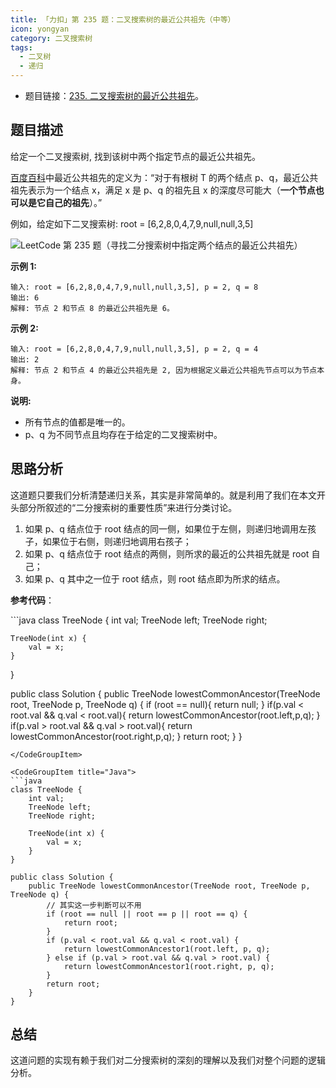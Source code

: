 ```yaml
---
title: 「力扣」第 235 题：二叉搜索树的最近公共祖先（中等）
icon: yongyan
category: 二叉搜索树
tags:
  - 二叉树
  - 递归
---
```


- 题目链接：[235. 二叉搜索树的最近公共祖先](https://leetcode-cn.com/problems/lowest-common-ancestor-of-a-binary-search-tree/description/)。

## 题目描述

给定一个二叉搜索树, 找到该树中两个指定节点的最近公共祖先。

[百度百科](https://baike.baidu.com/item/%E6%9C%80%E8%BF%91%E5%85%AC%E5%85%B1%E7%A5%96%E5%85%88/8918834?fr=aladdin)中最近公共祖先的定义为：“对于有根树 T 的两个结点 p、q，最近公共祖先表示为一个结点 x，满足 x 是 p、q 的祖先且 x 的深度尽可能大（**一个节点也可以是它自己的祖先**）。”

例如，给定如下二叉搜索树: root = [6,2,8,0,4,7,9,null,null,3,5]

![LeetCode 第 235 题（寻找二分搜索树中指定两个结点的最近公共祖先）](https://assets.leetcode-cn.com/aliyun-lc-upload/uploads/2018/12/14/binarysearchtree_improved.png)

**示例 1:**

```
输入: root = [6,2,8,0,4,7,9,null,null,3,5], p = 2, q = 8
输出: 6
解释: 节点 2 和节点 8 的最近公共祖先是 6。
```

**示例 2:**

```
输入: root = [6,2,8,0,4,7,9,null,null,3,5], p = 2, q = 4
输出: 2
解释: 节点 2 和节点 4 的最近公共祖先是 2, 因为根据定义最近公共祖先节点可以为节点本身。
```

**说明:**

- 所有节点的值都是唯一的。
- p、q 为不同节点且均存在于给定的二叉搜索树中。

## 思路分析

这道题只要我们分析清楚递归关系，其实是非常简单的。就是利用了我们在本文开头部分所叙述的“二分搜索树的重要性质”来进行分类讨论。

1. 如果 p、q 结点位于 root 结点的同一侧，如果位于左侧，则递归地调用左孩子，如果位于右侧，则递归地调用右孩子；
2. 如果 p、q 结点位于 root 结点的两侧，则所求的最近的公共祖先就是 root 自己；
3. 如果 p、q 其中之一位于 root 结点，则 root 结点即为所求的结点。

**参考代码**：

<CodeGroup>
<CodeGroupItem title="Java">
```java
class TreeNode {
    int val;
    TreeNode left;
    TreeNode right;

    TreeNode(int x) {
        val = x;
    }

}

public class Solution {
public TreeNode lowestCommonAncestor(TreeNode root, TreeNode p, TreeNode q) {
if (root == null){
return null;
}
if(p.val < root.val && q.val < root.val){
return lowestCommonAncestor(root.left,p,q);
}
if(p.val > root.val && q.val > root.val){
return lowestCommonAncestor(root.right,p,q);
}
return root;
}
}

````
</CodeGroupItem>

<CodeGroupItem title="Java">
```java
class TreeNode {
    int val;
    TreeNode left;
    TreeNode right;

    TreeNode(int x) {
        val = x;
    }
}

public class Solution {
    public TreeNode lowestCommonAncestor(TreeNode root, TreeNode p, TreeNode q) {
        // 其实这一步判断可以不用
        if (root == null || root == p || root == q) {
            return root;
        }
        if (p.val < root.val && q.val < root.val) {
            return lowestCommonAncestor1(root.left, p, q);
        } else if (p.val > root.val && q.val > root.val) {
            return lowestCommonAncestor1(root.right, p, q);
        }
        return root;
    }
}
````

</CodeGroupItem>
</CodeGroup>

## 总结

这道问题的实现有赖于我们对二分搜索树的深刻的理解以及我们对整个问题的逻辑分析。
